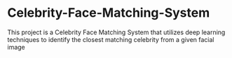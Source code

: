 # Celebrity-Face-Matching-System
This project is a Celebrity Face Matching System that utilizes deep learning techniques to identify the closest matching celebrity from a given facial image
